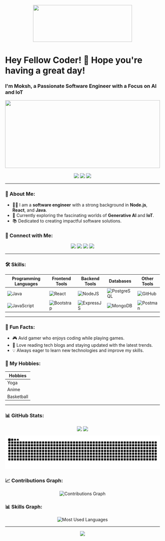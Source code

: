 <!-- Header -->
<p align="center">
  <img src="https://private-user-images.githubusercontent.com/238353480-219bcc70-f5dc-466b-9a60-29653d8e8433.gif" width="80%" height="120">
</p>

<p align="center">
  <h1>Hey Fellow Coder! 👋 Hope you're having a great day!</h1>
  <h3>I'm Moksh, a Passionate Software Engineer with a Focus on AI and IoT</h3>
</p>

<!-- Coding GIF -->
<p align="center">
  <img src="https://user-images.githubusercontent.com/74038190/212750672-2f3f2b50-c84f-4ed8-a60a-849ae69ff9df.gif" width="100%" height="220">
</p>

<!-- Small Animated GIFs -->
<p align="center">
    <img src="https://user-images.githubusercontent.com/74038190/216120974-24a76b31-7f39-41f1-a38f-b3c1377cc612.png" width="50">
    <img src="https://user-images.githubusercontent.com/74038190/216120981-b9507c36-0e04-4469-8e27-c99271b45ba5.png" width="50">
    <img src="https://user-images.githubusercontent.com/74038190/216120974-24a76b31-7f39-41f1-a38f-b3c1377cc612.png" width="50">
</p>

---

### 🚀 About Me:
- 👨‍💻 I am a **software engineer** with a strong background in **Node.js**, **React**, and **Java**.
- 🌱 Currently exploring the fascinating worlds of **Generative AI** and **IoT**.
- 📚 Dedicated to creating impactful software solutions.

### 💬 Connect with Me:
<p align="center">
    <a href="https://www.linkedin.com/in/mokshmadaan" target="_blank">
        <img src="https://img.shields.io/badge/LinkedIn-%230177B5?style=flat&logo=linkedin&logoColor=white" /></a>
    <a href="mailto:mokshmadaan27@gmail.com" target="_blank">
        <img src="https://img.shields.io/badge/Gmail-D14836?style=flat&logo=gmail&logoColor=white" /></a>
    <a href="https://www.instagram.com/moksh_madaan/" target="_blank">
        <img src="https://img.shields.io/badge/-Instagram-c13584?style=flat&labelColor=c13584&logo=instagram&logoColor=white" /></a>
    <a href="https://twitter.com/mokshmadaan" target="_blank">
        <img src="https://img.shields.io/twitter/url?url=https%3A%2F%2Ftwitter.com%2Fmokshmadaan" /></a>
</p>

---

### 🛠️ Skills:
| Programming Languages        | Frontend Tools                      | Backend Tools                     | Databases                          | Other Tools                       |
|-----------------------------|-------------------------------------|-----------------------------------|-------------------------------------|-----------------------------------|
| ![Java](https://img.shields.io/badge/Java-%23ED8B00.svg?style=flat-square&logo=openjdk&logoColor=white) | ![React](https://img.shields.io/badge/-React-61DAFB?style=flat-square&logo=react&logoColor=000000) | ![NodeJS](https://img.shields.io/badge/-Nodejs-339933?style=flat-square&logo=Node.js&logoColor=ffffff) | ![PostgreSQL](https://img.shields.io/badge/PostgreSQL-336791?style=flat&logo=postgresql&logoColor=white)| ![GitHub](https://img.shields.io/badge/-GitHub-181717?style=flat-square&logo=github) |
| ![JavaScript](https://img.shields.io/badge/JavaScript-F7DF1E?style=flat-square&logo=JavaScript&logoColor=white) | ![Bootstrap](https://img.shields.io/badge/-Bootstrap-563D7C?style=flat-square&logo=Bootstrap&logoColor=white) | ![ExpressJS](https://img.shields.io/badge/Express.js-%23404d59.svg?style=flat-square&logo=express&logoColor=%2361DAFB) | ![MongoDB](https://img.shields.io/badge/-MongoDB-green?style=flat-square&logo=mongodb&logoColor=ffffff) | ![Postman](https://img.shields.io/badge/Postman-FF6C37?style=flat-square&logo=postman&logoColor=white) |

---

### 🎉 Fun Facts:
- 🎮 Avid gamer who enjoys coding while playing games.
- 📖 Love reading tech blogs and staying updated with the latest trends.
- 💡 Always eager to learn new technologies and improve my skills.

### 🏀 My Hobbies:
| Hobbies                           |
|-----------------------------------|
| Yoga                              |
| Anime                             |
| Basketball                        |

---

### 📊 GitHub Stats:
<p align="center">
  <img align="center" src="https://github-readme-stats.vercel.app/api?username=Moksh1201&show_icons=true&hide_border=true&count_private=true&theme=radical" />
  <img align="center" src="https://github-readme-stats.vercel.app/api/top-langs/?username=Moksh1201&layout=compact&theme=radical" />
</p>

<p align="center">
<a href="https://github.com/Moksh1201">
   <img alt="github-snake" src="https://raw.githubusercontent.com/NK-Works/NK-Works/output/github-snake-darkBlue.svg" title="🐍 Watch how the snake's eating my contributions" />
</a>
</p>

### 📈 Contributions Graph:
<p align="center">
  <img align="center" src="https://github-readme-activity-graph.cyclic.app/graph?username=Moksh1201&theme=react-dark" alt="Contributions Graph" />
</p>

### 📊 Skills Graph:
<p align="center">
  <img src="https://github-profile-summary-cards.vercel.app/api/cards/most-commit-language-card.svg?username=Moksh1201&theme=dracula" alt="Most Used Languages">
</p>

---

<p align="center">
    <img src="https://media.giphy.com/media/xT5LMXHucE7QmAXdsa/giphy.gif" width="80">
</p>
